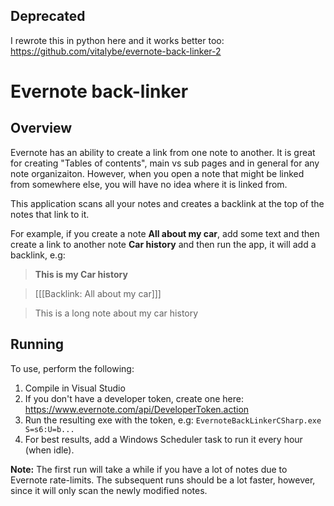 ## Deprecated

I rewrote this in python here and it works better too: https://github.com/vitalybe/evernote-back-linker-2

# Evernote back-linker

## Overview

Evernote has an ability to create a link from one note to another. It is great for creating "Tables of contents", main vs sub pages and in general for any note organizaiton. However, when you open a note that might be linked from somewhere else, you will have no idea where it is linked from.

This application scans all your notes and creates a backlink at the top of the notes that link to it. 

For example, if you create a note **All about my car**, add some text and then create a link to another note **Car history** and then run the app, it will add a backlink, e.g:

> **This is my Car history**
  
> [[[Backlink: All about my car]]]

>This is a long note about my car history

## Running

To use, perform the following:

1. Compile in Visual Studio
2. If you don't have a developer token, create one here: https://www.evernote.com/api/DeveloperToken.action
3. Run the resulting exe with the token, e.g: `EvernoteBackLinkerCSharp.exe S=s6:U=b...`
4. For best results, add a Windows Scheduler task to run it every hour (when idle).

**Note:** The first run will take a while if you have a lot of notes due to Evernote rate-limits. The subsequent runs should be a lot faster, however, since it will only scan the newly modified notes.
